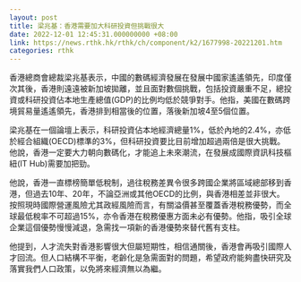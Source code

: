 ```yaml
---
layout: post
title: 梁兆基：香港需要加大科研投資但挑戰很大
date: 2022-12-01 12:45:31.000000000 +08:00
link: https://news.rthk.hk/rthk/ch/component/k2/1677998-20221201.htm
categories: rthk
---
```


香港總商會總裁梁兆基表示，中國的數碼經濟發展在發展中國家遙遙領先，印度僅次其後，香港則遠遠被新加坡拋離，並且面對數個挑戰，包括投資嚴重不足，總投資或科研投資佔本地生產總值(GDP)的比例均低於競爭對手。他指，美國在數碼跨境貿易量遙遙領先，香港排到相當後的位置，落後新加坡4至5個位置。

梁兆基在一個論壇上表示，科研投資佔本地經濟總量1%，低於內地的2.4%，亦低於經合組織(OECD)標準的3%，但科研投資要比目前增加超過兩倍是很大挑戰。他說，香港一定要大力朝向數碼化，才能追上未來潮流，在發展成國際資訊科技樞紐(IT Hub)需要加把勁。

他說，香港一直標榜簡單低稅制，過往稅務差異令很多跨國企業將區域總部移到香港，但過去10年、20年，不論亞洲或其他OECD的比例，與香港相差並非很大。按照現時國際營運風險尤其政經風險而言，有關溢價甚至覆蓋香港稅務優勢，而全球最低稅率不可超過15%，亦令香港在稅務優惠方面未必有優勢。他指，吸引全球企業這個優勢慢慢減退，急需找一項新的香港優勢來替代舊有支柱。

他提到，人才流失對香港影響很大但屬短期性，相信通關後，香港會再吸引國際人才回流。但人口結構不平衡，老齡化是急需面對的問題，希望政府能夠盡快研究及落實我們人口政策，以免將來經濟無以為繼。
